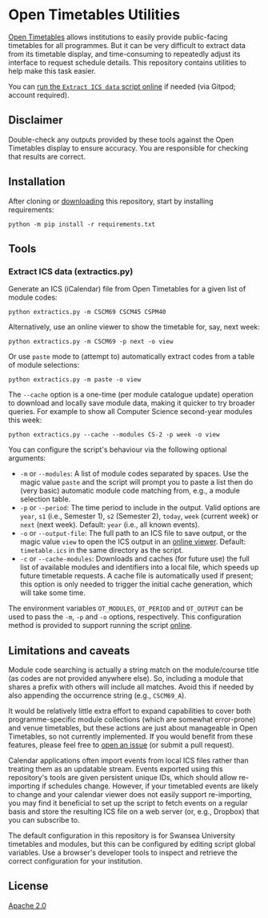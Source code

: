 # Open Timetables Utilities
[Open Timetables](http://opentimetables-help.azurewebsites.net/1.0/Content/Home.htm) allows institutions to easily provide public-facing timetables for all programmes.
But it can be very difficult to extract data from its timetable display, and time-consuming to repeatedly adjust its interface to request schedule details.
This repository contains utilities to help make this task easier.

You can [run the `Extract ICS data` script online](https://simonrob.github.io/opentimetables-utils/) if needed (via Gitpod; account required).


## Disclaimer
Double-check any outputs provided by these tools against the Open Timetables display to ensure accuracy.
You are responsible for checking that results are correct.


## Installation
After cloning or [downloading](https://github.com/simonrob/opentimetables-utils/archive/refs/heads/main.zip) this repository, start by installing requirements:

```shell
python -m pip install -r requirements.txt
```

## Tools
### Extract ICS data (extractics.py)
Generate an ICS (iCalendar) file from Open Timetables for a given list of module codes:

```shell
python extractics.py -m CSCM69 CSCM45 CSPM40
```

Alternatively, use an online viewer to show the timetable for, say, next week:

```shell
python extractics.py -m CSCM69 -p next -o view
```

Or use `paste` mode to (attempt to) automatically extract codes from a table of module selections:

```shell
python extractics.py -m paste -o view
```

The `--cache` option is a one-time (per module catalogue update) operation to download and locally save module data, making it quicker to try broader queries. For example to show all Computer Science second-year modules this week:
```shell
python extractics.py --cache --modules CS-2 -p week -o view
```

You can configure the script's behaviour via the following optional arguments:
- `-m` or `--modules`: A list of module codes separated by spaces. Use the magic value `paste` and the script will prompt you to paste a list then do (very basic) automatic module code matching from, e.g., a module selection table.
- `-p` or `--period`: The time period to include in the output. Valid options are `year`, `s1` (i.e., Semester 1), `s2` (Semester 2), `today`, `week` (current week) or `next` (next week). Default: `year` (i.e., all known events).
- `-o` or `--output-file`: The full path to an ICS file to save output, or the magic value `view` to open the ICS output in an [online viewer](https://simonrob.github.io/online-ics-feed-viewer/).
Default: `timetable.ics` in the same directory as the script.
- `-c` or `--cache-modules`: Downloads and caches (for future use) the full list of available modules and identifiers into a local file, which speeds up future timetable requests.
A cache file is automatically used if present; this option is only needed to trigger the initial cache generation, which will take some time.

The environment variables `OT_MODULES`, `OT_PERIOD` and `OT_OUTPUT` can be used to pass the `-m`, `-p` and `-o` options, respectively.
This configuration method is provided to support running the script [online](https://simonrob.github.io/opentimetables-utils/).


## Limitations and caveats
Module code searching is actually a string match on the module/course title (as codes are not provided anywhere else).
So, including a module that shares a prefix with others will include all matches.
Avoid this if needed by also appending the occurrence string (e.g., `CSCM69_A`).

It would be relatively little extra effort to expand capabilities to cover both programme-specific module collections (which are somewhat error-prone) and venue timetables, but these actions are just about manageable in Open Timetables, so not currently implemented.
If you would benefit from these features, please feel free to [open an issue](https://github.com/simonrob/opentimetables-utils/issues) (or submit a pull request).

Calendar applications often import events from local ICS files rather than treating them as an updatable stream.
Events exported using this repository's tools are given persistent unique IDs, which should allow re-importing if schedules change.
However, if your timetabled events are likely to change and your calendar viewer does not easily support re-importing, you may find it beneficial to set up the script to fetch events on a regular basis and store the resulting ICS file on a web server (or, e.g., Dropbox) that you can subscribe to.

The default configuration in this repository is for Swansea University timetables and modules, but this can be configured by editing script global variables.
Use a browser's developer tools to inspect and retrieve the correct configuration for your institution.

## License
[Apache 2.0](LICENSE)
